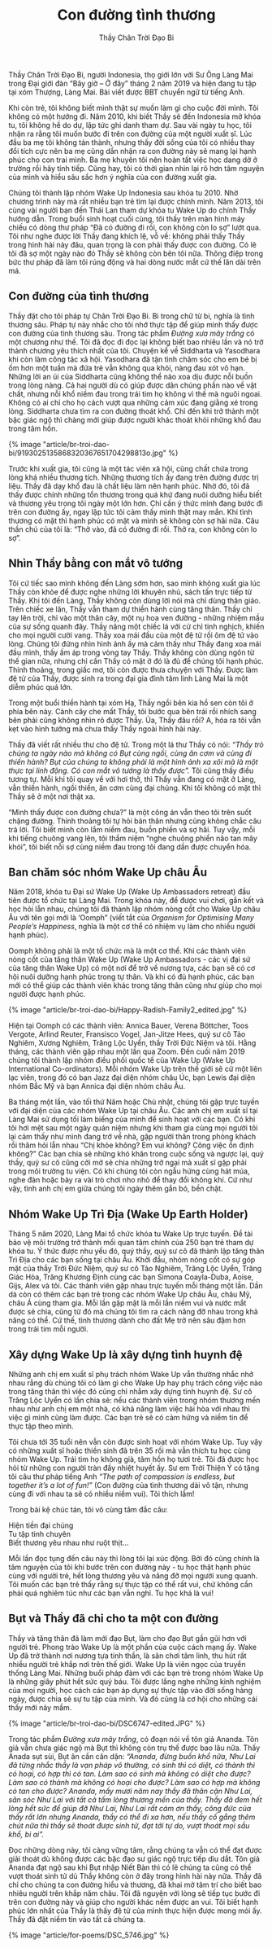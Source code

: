 ﻿---
title: Con đường tình thương
author: Thầy Chân Trời Đạo Bi
---

<p class="editors-preface">Thầy Chân Trời Đạo Bi, người Indonesia, thọ giới lớn với Sư Ông Làng Mai trong Đại giới đàn “Bây giờ – Ở đây” tháng 2 năm 2019 và hiện đang tu tập tại xóm Thượng, Làng Mai. Bài viết được BBT chuyển ngữ từ tiếng Anh.</p>

Khi còn trẻ, tôi không biết mình thật sự muốn làm gì cho cuộc đời mình. Tôi không có một hướng đi. Năm 2010, khi biết Thầy sẽ đến Indonesia mở khóa tu, tôi không hề do dự, lập tức ghi danh tham dự. Sau vài ngày tu học, tôi nhận ra rằng tôi muốn bước đi trên con đường của một người xuất sĩ. Lúc đầu ba mẹ tôi không tán thành, nhưng thấy đời sống của tôi có nhiều thay đổi tích cực nên ba mẹ cũng dần nhận ra con đường này sẽ mang lại hạnh phúc cho con trai mình. Ba mẹ khuyên tôi nên hoàn tất việc học dang dở ở trường rồi hãy tính tiếp. Cũng hay, tôi có thời gian nhìn lại rõ hơn tâm nguyện của mình và hiểu sâu sắc hơn ý nghĩa của con đường xuất gia.

Chúng tôi thành lập nhóm Wake Up Indonesia sau khóa tu 2010. Nhờ chương trình này mà rất nhiều bạn trẻ tìm lại được chính mình. Năm 2013, tôi cùng vài người bạn đến Thái Lan tham dự khóa tu Wake Up do chính Thầy hướng dẫn. Trong buổi sinh hoạt cuối cùng, tôi thấy trên màn hình máy chiếu có dòng thư pháp “Đã có đường đi rồi, con không còn lo sợ” lướt qua. Tôi như nghe được lời Thầy đang khích lệ, vỗ về: không phải thấy Thầy trong hình hài này đâu, quan trọng là con phải thấy được con đường. Có lẽ tôi đã sợ một ngày nào đó Thầy sẽ không còn bên tôi nữa. Thông điệp trong bức thư pháp đã làm tôi rúng động và hai dòng nước mắt cứ thế lăn dài trên má.

## Con đường của tình thương

Thầy đặt cho tôi pháp tự Chân Trời Đạo Bi. Bi trong chữ từ bi, nghĩa là tình thương sâu. Pháp tự này nhắc cho tôi nhớ thực tập để giúp mình thấy được con đường của tình thương sâu. Trong tác phẩm *Đường xưa mây trắng* có một chương như thế. Tôi đã đọc đi đọc lại không biết bao nhiêu lần và nó trở thành chương yêu thích nhất của tôi. Chuyện kể về Siddharta và Yasodhara khi còn làm công tác xã hội. Yasodhara đã tận tình chăm sóc cho em bé bị ốm hơn một tuần mà đứa trẻ vẫn không qua khỏi, nàng đau xót vô hạn. Những lời an ủi của Siddharta cũng không thể nào xoa dịu được nỗi buồn trong lòng nàng. Cả hai người dù có giúp được dân chúng phần nào về vật chất, nhưng nỗi khổ niềm đau trong trái tim họ không vì thế mà nguôi ngoai. Không có ai chỉ cho họ cách vượt qua những cảm xúc đang giằng xé trong lòng. Siddharta chưa tìm ra con đường thoát khổ. Chỉ đến khi trở thành một bậc giác ngộ thì chàng mới giúp được người khác thoát khỏi những khổ đau trong tâm hồn.

{% image "article/br-troi-dao-bi/9193025135868320367651704298813o.jpg" %}

Trước khi xuất gia, tôi cũng là một tác viên xã hội, cũng chất chứa trong lòng khá nhiều thương tích. Những thương tích ấy đang trên đường được trị liệu. Thầy đã dạy khổ đau là chất liệu làm nên hạnh phúc. Nhờ đó, tôi đã thấy được chính những tổn thương trong quá khứ đang nuôi dưỡng hiểu biết và thương yêu trong tôi ngày một lớn hơn. Chỉ cần ý thức mình đang bước đi trên con đường ấy, ngay lập tức tôi cảm thấy mình thật may mắn. Khi tình thương có mặt thì hạnh phúc có mặt và mình sẽ không còn sợ hãi nữa. Câu thần chú của tôi là: “Thở vào, đã có đường đi rồi. Thở ra, con không còn lo sợ”.

## Nhìn Thầy bằng con mắt vô tướng

Tôi cứ tiếc sao mình không đến Làng sớm hơn, sao mình không xuất gia lúc Thầy còn khỏe để được nghe những lời khuyên nhủ, sách tấn trực tiếp từ Thầy. Khi tôi đến Làng, Thầy không còn dùng lời nói mà chỉ dùng thân giáo. Trên chiếc xe lăn, Thầy vẫn tham dự thiền hành cùng tăng thân. Thầy chỉ tay lên trời, chỉ vào một thân cây, một nụ hoa ven đường - những nhiệm mầu của sự sống quanh đây. Thầy nâng một chiếc lá với cử chỉ tinh nghịch, khiến cho mọi người cười vang. Thầy xoa mái đầu của một đệ tử rồi ôm đệ tử vào lòng. Chúng tôi đứng nhìn hình ảnh ấy mà cảm thấy như Thầy đang xoa mái đầu mình, thấy ấm áp trong vòng tay Thầy. Thầy không còn dùng ngôn từ thế gian nữa, nhưng chỉ cần Thầy có mặt ở đó là đủ để chúng tôi hạnh phúc. Thỉnh thoảng, trong giấc mơ, tôi còn được thưa chuyện với Thầy. Được làm đệ tử của Thầy, được sinh ra trong đại gia đình tâm linh Làng Mai là một diễm phúc quá lớn.

Trong một buổi thiền hành tại xóm Hạ, Thầy ngồi bên kia hồ sen còn tôi ở phía bên này. Cành cây che mất Thầy, tôi bước qua bên trái rồi nhích sang bên phải cũng không nhìn rõ được Thầy. Ủa, Thầy đâu rồi? A, hóa ra tôi vẫn kẹt vào hình tướng mà chưa thấy Thầy ngoài hình hài này.

Thầy đã viết rất nhiều thư cho đệ tử. Trong một lá thư Thầy có nói: *“Thầy trò chúng ta ngày nào mà không có Bụt cùng ngồi, cùng ăn cơm và cùng đi thiền hành? Bụt của chúng ta không phải là một hình ảnh xa xôi mà là một thực tại linh động. Có con mắt vô tướng là thấy được”.* Tôi cũng thấy điều tương tự. Mỗi khi tôi quay về với hơi thở, thì Thầy vẫn đang có mặt ở Làng, vẫn thiền hành, ngồi thiền, ăn cơm cùng đại chúng. Khi tôi không có mặt thì Thầy sẽ ở một nơi thật xa.

“Mình thấy được con đường chưa?” là một công án vẫn theo tôi trên suốt chặng đường. Thỉnh thoảng tôi tự hỏi bản thân nhưng cũng không chắc câu trả lời. Tôi biết mình còn lắm niềm đau, buồn phiền và sợ hãi. Tuy vậy, mỗi khi tiếng chuông vang lên, tôi thầm niệm “nghe chuông phiền não tan mây khói”, tôi biết nỗi sợ cùng niềm đau trong tôi đang dần được chuyển hóa.

## Ban chăm sóc nhóm Wake Up châu Âu

Năm 2018, khóa tu Đại sứ Wake Up (Wake Up Ambassadors retreat) đầu tiên được tổ chức tại Làng Mai. Trong khóa này, để được vui chơi, gắn kết và học hỏi lẫn nhau, chúng tôi đã thành lập nhóm nòng cốt cho Wake Up châu Âu với tên gọi mới là ‘Oomph” (viết tắt của *Organism for Optimising Many People’s Happiness*, nghĩa là một cơ thể có nhiệm vụ làm cho nhiều người hạnh phúc).

Oomph không phải là một tổ chức mà là một cơ thể. Khi các thành viên nòng cốt của tăng thân Wake Up (Wake Up Ambassadors - các vị đại sứ của tăng thân Wake Up) có một nơi để trở về nương tựa, các bạn sẽ có cơ hội nuôi dưỡng hạnh phúc trong tự thân. Và khi có đủ hạnh phúc, các bạn mới có thể giúp các thành viên khác trong tăng thân cũng như giúp cho mọi người được hạnh phúc.

{% image "article/br-troi-dao-bi/Happy-Radish-Family2_edited.jpg" %}

Hiện tại Oomph có các thành viên: Annica Bauer, Verena Böttcher, Toos Vergote, Arlind Reuter, Fransisco Vogel, Jan-Jitze Hees, quý sư cô Tảo Nghiêm, Xương Nghiêm, Trăng Lộc Uyển, thầy Trời Đức Niệm và tôi. Hằng tháng, các thành viên gặp nhau một lần qua Zoom. Đến cuối năm 2019 chúng tôi thành lập nhóm điều phối quốc tế của Wake Up (Wake Up International Co-ordinators). Mỗi nhóm Wake Up trên thế giới sẽ cử một liên lạc viên, trong đó có bạn Jazz đại diện nhóm châu Úc, bạn Lewis đại diện nhóm Bắc Mỹ và bạn Annica đại diện nhóm châu Âu.

Ba tháng một lần, vào tối thứ Năm hoặc Chủ nhật, chúng tôi gặp trực tuyến với đại diện của các nhóm Wake Up tại châu Âu. Các anh chị em xuất sĩ tại Làng Mai sử dụng tối làm biếng của mình để sinh hoạt với các bạn. Có khi tôi hơi mệt sau một ngày quán niệm nhưng khi tham gia cùng mọi người tôi lại cảm thấy như mình đang trở về nhà, gặp người thân trong phòng khách rồi thăm hỏi lẫn nhau “Chị khỏe không? Em vui không? Công việc ổn định không?” Các bạn chia sẻ những khó khăn trong cuộc sống và ngược lại, quý thầy, quý sư cô cũng cởi mở sẻ chia những trở ngại mà xuất sĩ gặp phải trong môi trường tu viện. Có khi chúng tôi còn ngẫu hứng cùng hát múa, nghe đàn hoặc bày ra vài trò chơi nho nhỏ để thay đổi không khí. Cứ như vậy, tình anh chị em giữa chúng tôi ngày thêm gắn bó, bền chặt.

## Nhóm Wake Up Trì Địa (Wake Up Earth Holder)

Tháng 5 năm 2020, Làng Mai tổ chức khóa tu Wake Up trực tuyến. Đề tài bảo vệ môi trường trở thành mối quan tâm chính của 250 bạn trẻ tham dự khóa tu. Ý thức được nhu yếu đó, quý thầy, quý sư cô đã thành lập tăng thân Trì Địa cho các bạn sống tại châu Âu. Khởi đầu, nhóm nòng cốt có sự góp mặt của thầy Trời Đức Niệm, quý sư cô Tảo Nghiêm, Trăng Lộc Uyển, Trăng Giác Hòa, Trăng Khương Định cùng các bạn Simona Coayla-Duba, Aoise, Gijs, Alex và tôi. Các thành viên gặp nhau trực tuyến mỗi tháng một lần. Dần dà còn có thêm các bạn trẻ trong các nhóm Wake Up châu Âu, châu Mỹ, châu Á cùng tham gia. Mỗi lần gặp mặt là mỗi lần niềm vui và nước mắt được sẻ chia, cũng từ đó mà chúng tôi tìm ra cách nâng đỡ nhau trong khả năng có thể. Cứ thế, tình thương dành cho đất Mẹ trở nên sâu đậm hơn trong trái tim mỗi người.

## Xây dựng Wake Up là xây dựng tình huynh đệ

Những anh chị em xuất sĩ phụ trách nhóm Wake Up vẫn thường nhắc nhở nhau rằng dù chúng tôi có làm gì cho Wake Up hay phụ trách công việc nào trong tăng thân thì việc đó cũng chỉ nhằm xây dựng tình huynh đệ. Sư cô Trăng Lộc Uyển có lần chia sẻ: nếu các thành viên trong nhóm thương mến nhau như anh chị em một nhà, có khả năng làm việc hài hòa với nhau thì việc gì mình cũng làm được. Các bạn trẻ sẽ có cảm hứng và niềm tin để thực tập theo mình.

Tôi chưa tới 35 tuổi nên vẫn còn được sinh hoạt với nhóm Wake Up. Tuy vậy có những xuất sĩ hoặc thiền sinh đã trên 35 rồi mà vẫn thích tu học cùng nhóm Wake Up. Trái tim họ không già, tâm hồn họ tươi trẻ. Tôi đã được học hỏi từ những con người tràn đầy nhiệt huyết ấy. Sư em Trời Thiện Ý có tặng tôi câu thư pháp tiếng Anh *“The path of compassion is endless, but together it’s a lot of fun!”* (Con đường của tình thương dài vô tận, nhưng cùng đi với nhau ta sẽ có nhiều niềm vui). Tôi thích lắm!

<p class="noIndent">Trong bài kệ chúc tán, tôi vô cùng tâm đắc câu:</p>

<div class="verse"><p>
    Hiện tiền đại chúng</br>  
    Tu tập tinh chuyên</br>  
    Biết thương yêu nhau như ruột thịt…</p></div>

Mỗi lần đọc tụng đến câu này thì lòng tôi lại xúc động. Bởi đó cũng chính là tâm nguyện của tôi khi bước trên con đường này - tu học thật hạnh phúc cùng với người trẻ, hết lòng thương yêu và nâng đỡ mọi người xung quanh. Tôi muốn các bạn trẻ thấy rằng sự thực tập có thể rất vui, chứ không cần phải quá nghiêm túc như các bạn vẫn nghĩ. Tu học khá là vui!

## Bụt và Thầy đã chỉ cho ta một con đường

Thầy và tăng thân đã làm mới đạo Bụt, làm cho đạo Bụt gần gũi hơn với người trẻ. Phong trào Wake Up là một phần của cuộc cách mạng ấy. Wake Up đã trở thành nơi nương tựa tinh thần, là sân chơi tâm linh, thu hút rất nhiều người trẻ khắp nơi trên thế giới. Wake Up là viên ngọc của truyền thống Làng Mai. Những buổi pháp đàm với các bạn trẻ trong nhóm Wake Up là những giây phút hết sức quý báu. Tôi được lắng nghe những kinh nghiệm của mọi người, học cách các bạn áp dụng sự thực tập vào đời sống hàng ngày, được chia sẻ sự tu tập của mình. Và đó cũng là cơ hội cho những cái thấy mới nảy mầm.

{% image "article/br-troi-dao-bi/DSC6747-edited.JPG" %}

Trong tác phẩm *Đường xưa mây trắng*, có đoạn nói về tôn giả Ananda. Tôn giả vẫn chưa giác ngộ mà Bụt thì không còn trụ thế được bao lâu nữa. Thấy Anada sụt sùi, Bụt ân cần căn dặn: *“Ananda, đừng buồn khổ nữa, Như Lai đã từng nhắc thầy là vạn pháp vô thường, có sinh thì có diệt, có thành thì có hoại, có hợp thì có tan. Làm sao có sinh mà không có diệt cho được? Làm sao có thành mà không có hoại cho được? Làm sao có hợp mà không có tan cho được? Ananda, mấy mươi năm nay thầy đã thân cận Như Lai, săn sóc Như Lai với tất cả tấm lòng thương mến của thầy. Thầy đã đem hết lòng hết sức để giúp đỡ Như Lai, Như Lai rất cám ơn thầy, công đức của thầy rất lớn nhưng Ananda, thầy có thể đi xa hơn, nếu thầy cố gắng thêm chút nữa thì thầy sẽ thoát được sinh tử, đạt tới tự do, vượt thoát mọi sầu khổ, bi ai”.*

Đọc những dòng này, tôi càng vững tâm, rằng chúng ta vẫn có thể đạt được giải thoát dù không được các bậc đạo sư giác ngộ trực tiếp dìu dắt. Tôn giả Ananda đạt ngộ sau khi Bụt nhập Niết Bàn thì có lẽ chúng ta cũng có thể vượt thoát sinh tử dù Thầy không còn ở đây trong hình hài này nữa. Thầy đã chỉ cho chúng ta con đường hiểu và thương, đã khai mở tâm trí cho biết bao nhiêu người trên khắp năm châu. Tôi đã nguyện với lòng sẽ tiếp tục bước đi trên con đường này và giúp cho người khác nếm được an vui. Tôi biết hạnh phúc lớn nhất của Thầy là thấy đệ tử của mình thực hiện được mong mỏi ấy. Thầy đã đặt niềm tin vào tất cả chúng ta.

<div class="article-end"></div>

{% image "article/for-poems/DSC_5746.jpg" %}
